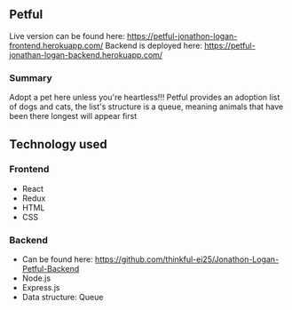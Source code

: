 
## Petful

Live version can be found here: https://petful-jonathon-logan-frontend.herokuapp.com/
Backend is deployed here: https://petful-jonathan-logan-backend.herokuapp.com/

### Summary

Adopt a pet here unless you're heartless!!!
Petful provides an adoption list of dogs and cats, the list's structure is a queue, meaning animals that have been there longest will appear first

## Technology used

### Frontend
- React
- Redux
- HTML
- CSS
### Backend
- Can be found here: https://github.com/thinkful-ei25/Jonathon-Logan-Petful-Backend
- Node.js
- Express.js
- Data structure: Queue
